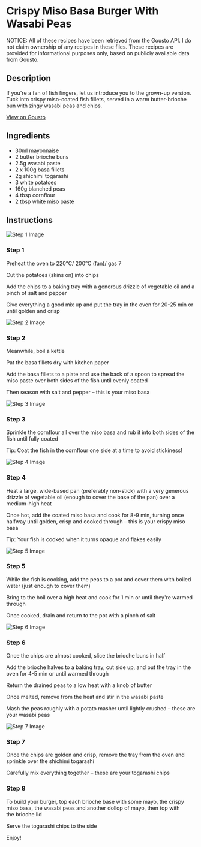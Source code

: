 # Crispy Miso Basa Burger With Wasabi Peas

NOTICE: All of these recipes have been retrieved from the Gousto API. I do not claim ownership of any recipes in these files. These recipes are provided for informational purposes only, based on publicly available data from Gousto.

## Description

If you're a fan of fish fingers, let us introduce you to the grown-up version. Tuck into crispy miso-coated fish fillets, served in a warm butter-brioche bun with zingy wasabi peas and chips. 

[View on Gousto](https://www.gousto.co.uk/recipes/cookbook/crispy-miso-fish-burger-with-wasabi-peas)

## Ingredients

- 30ml mayonnaise
- 2 butter brioche buns
- 2.5g wasabi paste
- 2 x 100g basa fillets
- 2g shichimi togarashi 
- 3 white potatoes
- 160g blanched peas
- 4 tbsp cornflour
- 2 tbsp white miso paste

## Instructions

![Step 1 Image](https://production-media.gousto.co.uk/cms/recipe-step-image/Step-1-1596539300964-x200.jpg)

### Step 1

Preheat the oven to 220°C/ 200°C (fan)/ gas 7

Cut the potatoes (skins on) into chips

Add the chips to a baking tray with a generous drizzle of vegetable oil and a pinch of salt and pepper

Give everything a good mix up and put the tray in the oven for 20-25 min or until golden and crisp

![Step 2 Image](https://production-media.gousto.co.uk/cms/recipe-step-image/Step-2-1596539315391-x200.jpg)

### Step 2

Meanwhile, boil a kettle

Pat the basa fillets dry with kitchen paper

Add the basa fillets to a plate and use the back of a spoon to spread the miso paste over both sides of the fish until evenly coated

Then season with salt and pepper – this is your miso basa

![Step 3 Image](https://production-media.gousto.co.uk/cms/recipe-step-image/Step-3-1596539329043-x200.jpg)

### Step 3

Sprinkle the cornflour all over the miso basa and rub it into both sides of the fish until fully coated

Tip: Coat the fish in the cornflour one side at a time to avoid stickiness!

![Step 4 Image](https://production-media.gousto.co.uk/cms/recipe-step-image/Step-4-1596539349752-x200.jpg)

### Step 4

Heat a large, wide-based pan (preferably non-stick) with a very generous drizzle of vegetable oil (enough to cover the base of the pan) over a medium-high heat

Once hot, add the coated miso basa and cook for 8-9 min, turning once halfway until golden, crisp and cooked through – this is your crispy miso basa

Tip: Your fish is cooked when it turns opaque and flakes easily

![Step 5 Image](https://production-media.gousto.co.uk/cms/recipe-step-image/Step-5-1596539359949-x200.jpg)

### Step 5

While the fish is cooking, add the peas to a pot and cover them with boiled water (just enough to cover them)

Bring to the boil over a high heat and cook for 1 min or until they're warmed through

Once cooked, drain and return to the pot with a pinch of salt

![Step 6 Image](https://production-media.gousto.co.uk/cms/recipe-step-image/Step-6-1596539367892-x200.jpg)

### Step 6

Once the chips are almost cooked, slice the brioche buns in half

Add the brioche halves to a baking tray, cut side up, and put the tray in the oven for 4-5 min or until warmed through

Return the drained peas to a low heat with a knob of butter

Once melted, remove from the heat and stir in the wasabi paste

Mash the peas roughly with a potato masher until lightly crushed – these are your wasabi peas

![Step 7 Image](https://production-media.gousto.co.uk/cms/recipe-step-image/Step-7-1596539383772-x200.jpg)

### Step 7

Once the chips are golden and crisp, remove the tray from the oven and sprinkle over the shichimi togarashi

Carefully mix everything together – these are your togarashi chips

### Step 8

To build your burger, top each brioche base with some mayo, the crispy miso basa, the wasabi peas and another dollop of mayo, then top with the brioche lid

Serve the togarashi chips to the side

Enjoy!

